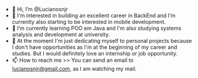 - 👋 Hi, I’m @Lucianosnjr
- 👀 I'm interested in building an excellent career in BackEnd and I'm currently also starting to be interested in mobile development.
- 🌱 I’m currently learning POO em Java and I'm also studying systems analysis and development at university.
- 💞️ At the moment I'm just dedicating myself to personal projects because I don't have opportunities as I'm at the beginning of my career and studies. But I would definitely love an internship or job opportunity.
- 📫 How to reach me >> You can send an email to lucianosnjr@gmail.com, as I am watching my mail.

<!---
Lucianosnjr/Lucianosnjr is a ✨ special ✨ repository because its `README.md` (this file) appears on your GitHub profile.
You can click the Preview link to take a look at your changes.
--->
